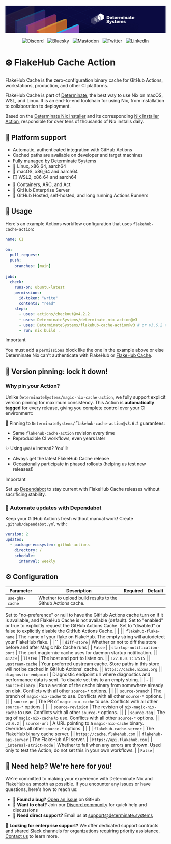 <p align="center">
  <a href="https://determinate.systems" target="_blank"><img src="https://raw.githubusercontent.com/determinatesystems/.github/main/.github/banner.jpg"></a>
</p>
<p align="center">
  &nbsp;<a href="https://determinate.systems/discord" target="_blank"><img alt="Discord" src="https://img.shields.io/discord/1116012109709463613?style=for-the-badge&logo=discord&logoColor=%23ffffff&label=Discord&labelColor=%234253e8&color=%23e4e2e2"></a>&nbsp;
  &nbsp;<a href="https://bsky.app/profile/determinate.systems" target="_blank"><img alt="Bluesky" src="https://img.shields.io/badge/Bluesky-0772D8?style=for-the-badge&logo=bluesky&logoColor=%23ffffff"></a>&nbsp;
  &nbsp;<a href="https://hachyderm.io/@determinatesystems" target="_blank"><img alt="Mastodon" src="https://img.shields.io/badge/Mastodon-6468fa?style=for-the-badge&logo=mastodon&logoColor=%23ffffff"></a>&nbsp;
  &nbsp;<a href="https://twitter.com/DeterminateSys" target="_blank"><img alt="Twitter" src="https://img.shields.io/badge/Twitter-303030?style=for-the-badge&logo=x&logoColor=%23ffffff"></a>&nbsp;
  &nbsp;<a href="https://www.linkedin.com/company/determinate-systems" target="_blank"><img alt="LinkedIn" src="https://img.shields.io/badge/LinkedIn-1667be?style=for-the-badge&logo=linkedin&logoColor=%23ffffff"></a>&nbsp;
</p>

# ️❄️ FlakeHub Cache Action

FlakeHub Cache is the zero-configuration binary cache for GitHub Actions, workstations, production, and other CI platforms.

FlakeHub Cache is part of [Determinate], the best way to use Nix on macOS, WSL, and Linux.
It is an end-to-end toolchain for using Nix, from installation to collaboration to deployment.

Based on the [Determinate Nix Installer][nix-installer] and its corresponding [Nix Installer Action][nix-installer-action], responsible for over tens of thousands of Nix installs daily.

## 🫶 Platform support

- Automatic, authenticated integration with GitHub Actions
- Cached paths are available on developer and target machines
- Fully managed by Determinate Systems
- 🐧 Linux, x86_64, aarch64
- 🍏 macOS, x86_64 and aarch64
- 🪟 WSL2, x86_64 and aarch64
- 🐋 Containers, ARC, and Act
- 🐙 GitHub Enterprise Server
- 💁 GitHub Hosted, self-hosted, and long running Actions Runners

## ️🔧 Usage

Here's an example Actions workflow configuration that uses `flakehub-cache-action`:

```yaml
name: CI

on:
  pull_request:
  push:
    branches: [main]

jobs:
  check:
    runs-on: ubuntu-latest
    permissions:
      id-token: "write"
      contents: "read"
    steps:
      - uses: actions/checkout@v4.2.2
      - uses: DeterminateSystems/determinate-nix-action@v3
      - uses: DeterminateSystems/flakehub-cache-action@v3 # or v3.6.2 to pin to a release
      - run: nix build .
```

> [!IMPORTANT]
> You must add a `permissions` block like the one in the example above or else Determinate Nix can't authenticate with FlakeHub or [FlakeHub Cache][cache].

## 📌 Version pinning: lock it down!

### Why pin your Action?

Unlike `DeterminateSystems/magic-nix-cache-action`, we fully support explicit version pinning for maximum consistency.
This Action is **automatically tagged** for every release, giving you complete control over your CI environment:

📍 Pinning to `DeterminateSystems/flakehub-cache-action@v3.6.2` guarantees:

- Same `flakehub-cache-action` revision every time
- Reproducible CI workflows, even years later

✨ Using `@main` instead? You'll:

- Always get the latest FlakeHub Cache release
- Occasionally participate in phased rollouts (helping us test new releases!)

> [!IMPORTANT]
> Set up [Dependabot] to stay current with FlakeHub Cache releases without sacrificing stability.

### 🤖 Automate updates with Dependabot

Keep your GitHub Actions fresh without manual work! Create `.github/dependabot.yml` with:

```yaml
version: 2
updates:
  - package-ecosystem: github-actions
    directory: /
    schedule:
      interval: weekly
```

## ️⚙️ Configuration

| Parameter                   | Description                                                                                                                                                                                                                                                                                                                                                  | Required | Default                      |
|-----------------------------|--------------------------------------------------------------------------------------------------------------------------------------------------------------------------------------------------------------------------------------------------------------------------------------------------------------------------------------------------------------|----------|------------------------------|
| `use-gha-cache`             | Whether to upload build results to the Github Actions cache.
Set to "no-preference" or null to have the GitHub Actions cache turn on if it is available, and FlakeHub Cache is not available (default).
Set to "enabled" or true to explicitly request the GitHub Actions Cache.
Set to "disabled" or false to explicitly disable the GitHub Actions Cache.
 |          |                              |
| `flakehub-flake-name`       | The name of your flake on FlakeHub. The empty string will autodetect your FlakeHub flake.                                                                                                                                                                                                                                                                    |          | ``                           |
| `diff-store`                | Whether or not to diff the store before and after Magic Nix Cache runs                                                                                                                                                                                                                                                                                       |          | `False`                      |
| `startup-notification-port` | The port magic-nix-cache uses for daemon startup notification.                                                                                                                                                                                                                                                                                               |          | `41239`                      |
| `listen`                    | The host and port to listen on.                                                                                                                                                                                                                                                                                                                              |          | `127.0.0.1:37515`            |
| `upstream-cache`            | Your preferred upstream cache. Store paths in this store will not be cached in GitHub Actions' cache.                                                                                                                                                                                                                                                        |          | `https://cache.nixos.org`    |
| `diagnostic-endpoint`       | Diagnostic endpoint url where diagnostics and performance data is sent. To disable set this to an empty string.                                                                                                                                                                                                                                              |          | `-`                          |
| `source-binary`             | Run a version of the cache binary from somewhere already on disk. Conflicts with all other `source-*` options.                                                                                                                                                                                                                                               |          |                              |
| `source-branch`             | The branch of `magic-nix-cache` to use. Conflicts with all other `source-*` options.                                                                                                                                                                                                                                                                         |          |                              |
| `source-pr`                 | The PR of `magic-nix-cache` to use. Conflicts with all other `source-*` options.                                                                                                                                                                                                                                                                             |          |                              |
| `source-revision`           | The revision of `nix-magic-nix-cache` to use. Conflicts with all other `source-*` options.                                                                                                                                                                                                                                                                   |          |                              |
| `source-tag`                | The tag of `magic-nix-cache` to use. Conflicts with all other `source-*` options.                                                                                                                                                                                                                                                                            |          | `v3.6.2`                     |
| `source-url`                | A URL pointing to a `magic-nix-cache` binary. Overrides all other `source-*` options.                                                                                                                                                                                                                                                                        |          |                              |
| `flakehub-cache-server`     | The FlakeHub binary cache server.                                                                                                                                                                                                                                                                                                                            |          | `https://cache.flakehub.com` |
| `flakehub-api-server`       | The FlakeHub API server.                                                                                                                                                                                                                                                                                                                                     |          | `https://api.flakehub.com`   |
| `_internal-strict-mode`     | Whether to fail when any errors are thrown. Used only to test the Action; do not set this in your own workflows.                                                                                                                                                                                                                                             |          | `False`                      |

## 🛟 Need help? We're here for you!

We're committed to making your experience with Determinate Nix and FlakeHub as smooth as possible. If you encounter any issues or have questions, here's how to reach us:

- 🐛 **Found a bug?** [Open an issue](https://github.com/DeterminateSystems/determinate-nix-action/issues/new) on GitHub
- 💬 **Want to chat?** Join our [Discord community](https://determinate.systems/discord) for quick help and discussions
- 📧 **Need direct support?** Email us at [support@determinate.systems](mailto:support@determinate.systems)

🤝 **Looking for enterprise support?** We offer dedicated support contracts and shared Slack channels for organizations requiring priority assistance. [Contact us](mailto:support@determinate.systems) to learn more.

[action]: https://github.com/DeterminateSystems/flakehub-cache-action/
[cache]: https://flakehub.com/cache
[dependabot]: https://github.com/dependabot
[det-nix]: https://docs.determinate.systems/determinate-nix
[determinate]: https://docs.determinate.systems
[detsys]: https://determinate.systems/
[flakehub]: https//flakehub.com
[installer]: https://github.com/DeterminateSystems/nix-installer/
[nix-installer-action]: https://github.com/DeterminateSystems/nix-installer-action
[nix-installer]: https://github.com/DeterminateSystems/nix-installer
[privacy]: https://determinate.systems/policies/privacy
[telemetry]: https://github.com/DeterminateSystems/magic-nix-cache/blob/main/magic-nix-cache/src/telemetry.rs
[z2n]: https://zero-to-nix.com
[z2ncache]: https://zero-to-nix.com/concepts/caching#binary-caches
[zhaofeng]: https://github.com/zhaofengli/
